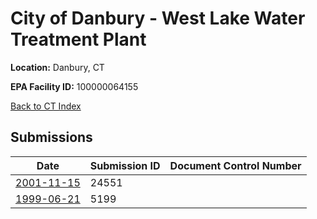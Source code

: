 # City of Danbury - West Lake Water Treatment Plant

**Location:** Danbury, CT

**EPA Facility ID:** 100000064155

[Back to CT Index](../../index.md)

## Submissions

| Date | Submission ID | Document Control Number |
|------|--------------|-------------------------|
| [2001-11-15](submissions/24551.md) | 24551 |  |
| [1999-06-21](submissions/5199.md) | 5199 |  |
